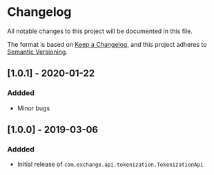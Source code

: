 # Changelog
All notable changes to this project will be documented in this file.

The format is based on [Keep a Changelog](https://keepachangelog.com/en/1.0.0/),
and this project adheres to [Semantic Versioning](https://semver.org/spec/v2.0.0.html).

## [1.0.1] - 2020-01-22
### Addded
- Minor bugs

## [1.0.0] - 2019-03-06
### Addded
- Initial release of `com.exchange.api.tokenization.TokenizationApi`